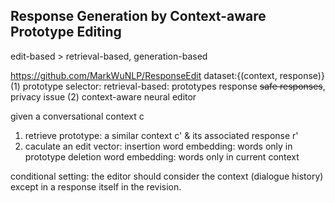 ## Response Generation by Context-aware Prototype Editing

edit-based > retrieval-based, generation-based

https://github.com/MarkWuNLP/ResponseEdit
dataset:{(context, response)}
(1) prototype selector: retrieval-based: prototypes response ~~safe responses~~, privacy issue
(2) context-aware neural editor

given a conversational context c
1) retrieve prototype: a similar context c' & its associated response r'
2) caculate an edit vector:
   insertion word embedding: words only in prototype
   deletion word embedding: words only in current context

conditional setting: the editor should consider the context (dialogue history) except in a response itself in the revision.
